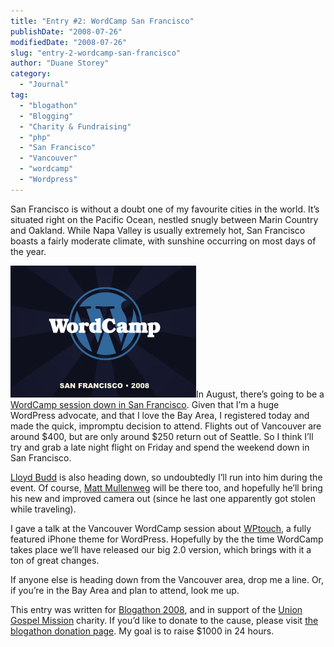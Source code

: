 ```yaml
---
title: "Entry #2: WordCamp San Francisco"
publishDate: "2008-07-26"
modifiedDate: "2008-07-26"
slug: "entry-2-wordcamp-san-francisco"
author: "Duane Storey"
category:
  - "Journal"
tag:
  - "blogathon"
  - "Blogging"
  - "Charity & Fundraising"
  - "php"
  - "San Francisco"
  - "Vancouver"
  - "wordcamp"
  - "Wordpress"
---
```


San Francisco is without a doubt one of my favourite cities in the world. It’s situated right on the Pacific Ocean, nestled snugly between Marin Country and Oakland. While Napa Valley is usually extremely hot, San Francisco boasts a fairly moderate climate, with sunshine occurring on most days of the year.

![](_images/entry-2-wordcamp-san-francisco-1.png)In August, there’s going to be a [WordCamp session down in San Francisco](http://2008.sf.wordcamp.org/). Given that I’m a huge WordPress advocate, and that I love the Bay Area, I registered today and made the quick, impromptu decision to attend. Flights out of Vancouver are around $400, but are only around $250 return out of Seattle. So I think I’ll try and grab a late night flight on Friday and spend the weekend down in San Francisco.

[Lloyd Budd](http://foolswisdon.com) is also heading down, so undoubtedly I’ll run into him during the event. Of course, [Matt Mullenweg](http://ma.tt) will be there too, and hopefully he’ll bring his new and improved camera out (since he last one apparently got stolen while traveling).

I gave a talk at the Vancouver WordCamp session about [WPtouch](http://www.bravenewcode.com/wptouch), a fully featured iPhone theme for WordPress. Hopefully by the the time WordCamp takes place we’ll have released our big 2.0 version, which brings with it a ton of great changes.

If anyone else is heading down from the Vancouver area, drop me a line. Or, if you’re in the Bay Area and plan to attend, look me up.

This entry was written for [Blogathon 2008](http://www.migratorynerd.com/tag/blogathon), and in support of the [Union Gospel Mission](http://ugm.ca) charity. If you’d like to donate to the cause, please visit [the blogathon donation page](http://miss604.com/blogathon). My goal is to raise $1000 in 24 hours.